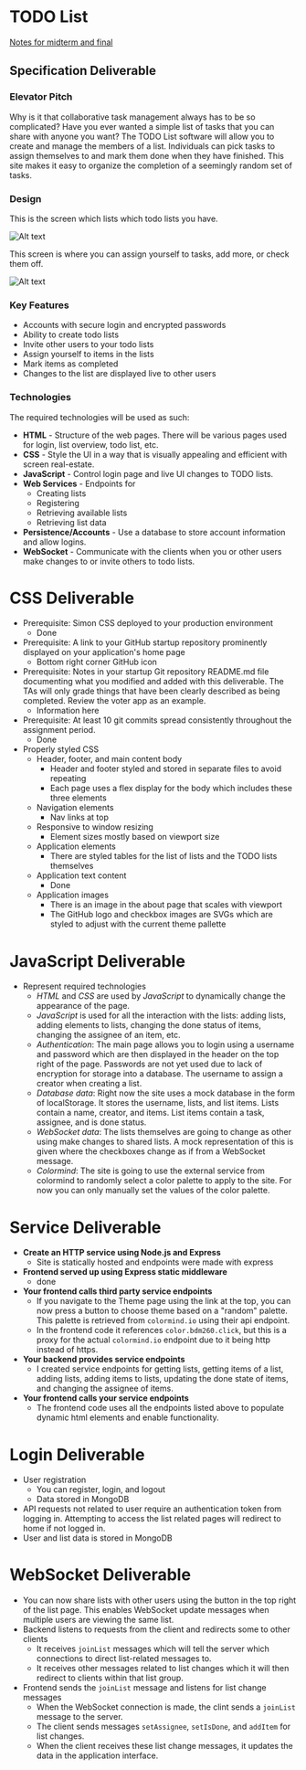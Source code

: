 # TODO List
[Notes for midterm and final](notes.md)

## Specification Deliverable

### Elevator Pitch
Why is it that collaborative task management always has to be so complicated? Have you ever wanted a simple list of tasks that you can share with anyone you want? The TODO List software will allow you to create and manage the members of a list. Individuals can pick tasks to assign themselves to and mark them done when they have finished. This site makes it easy to organize the completion of a seemingly random set of tasks.

### Design
This is the screen which lists which todo lists you have.

![Alt text](assets/image.png)

This screen is where you can assign yourself to tasks, add more, or check them off.

![Alt text](assets/image-1.png)

### Key Features
- Accounts with secure login and encrypted passwords
- Ability to create todo lists
- Invite other users to your todo lists
- Assign yourself to items in the lists
- Mark items as completed
- Changes to the list are displayed live to other users

### Technologies
The required technologies will be used as such:
- **HTML** - Structure of the web pages. There will be various pages used for login, list overview, todo list, etc.
- **CSS** - Style the UI in a way that is visually appealing and efficient with screen real-estate.
- **JavaScript** - Control login page and live UI changes to TODO lists.
- **Web Services** - Endpoints for
	- Creating lists
	- Registering
	- Retrieving available lists
	- Retrieving list data
- **Persistence/Accounts** - Use a database to store account information and allow logins.
- **WebSocket** - Communicate with the clients when you or other users make changes to or invite others to todo lists.

# CSS Deliverable
- Prerequisite: Simon CSS deployed to your production environment
	- Done
- Prerequisite: A link to your GitHub startup repository prominently displayed on your application's home page
	- Bottom right corner GitHub icon
- Prerequisite: Notes in your startup Git repository README.md file documenting what you modified and added with this deliverable. The TAs will only grade things that have been clearly described as being completed. Review the voter app as an example.
	- Information here
- Prerequisite: At least 10 git commits spread consistently throughout the assignment period.
	- Done
- Properly styled CSS
	- Header, footer, and main content body
		- Header and footer styled and stored in separate files to avoid repeating
		- Each page uses a flex display for the body which includes these three elements
	- Navigation elements
		- Nav links at top
	- Responsive to window resizing
		- Element sizes mostly based on viewport size
	- Application elements
		- There are styled tables for the list of lists and the TODO lists themselves
	- Application text content
		- Done
	- Application images
		- There is an image in the about page that scales with viewport
		- The GitHub logo and checkbox images are SVGs which are styled to adjust with the current theme pallette

# JavaScript Deliverable
- Represent required technologies
	- *HTML* and *CSS* are used by *JavaScript* to dynamically change the appearance of the page.
	- *JavaScript* is used for all the interaction with the lists: adding lists, adding elements to lists, changing the done status of items, changing the assignee of an item, etc.
	- *Authentication*: The main page allows you to login using a username and password which are then displayed in the header on the top right of the page. Passwords are not yet used due to lack of encryption for storage into a database. The username to assign a creator when creating a list.
	- *Database data*: Right now the site uses a mock database in the form of localStorage. It stores the username, lists, and list items. Lists contain a name, creator, and items. List items contain a task, assignee, and is done status.
	- *WebSocket data*: The lists themselves are going to change as other using make changes to shared lists. A mock representation of this is given where the checkboxes change as if from a WebSocket message.
	- *Colormind*: The site is going to use the external service from colormind to randomly select a color palette to apply to the site. For now you can only manually set the values of the color palette.

# Service Deliverable
- **Create an HTTP service using Node.js and Express**
	- Site is statically hosted and endpoints were made with express
- **Frontend served up using Express static middleware**
	- done
- **Your frontend calls third party service endpoints**
	- If you navigate to the Theme page using the link at the top, you can now press a button to choose theme based on a "random" palette. This palette is retrieved from `colormind.io` using their api endpoint.
	- In the frontend code it references `color.bdm260.click`, but this is a proxy for the actual `colormind.io` endpoint due to it being http instead of https.
- **Your backend provides service endpoints**
	- I created service endpoints for getting lists, getting items of a list, adding lists, adding items to lists, updating the done state of items, and changing the assignee of items.
- **Your frontend calls your service endpoints**
	- The frontend code uses all the endpoints listed above to populate dynamic html elements and enable functionality.

# Login Deliverable
- User registration
	- You can register, login, and logout
	- Data stored in MongoDB
- API requests not related to user require an authentication token from logging in. Attempting to access the list related pages will redirect to home if not logged in.
- User and list data is stored in MongoDB

# WebSocket Deliverable
- You can now share lists with other users using the button in the top right of the list page. This enables WebSocket update messages when multiple users are viewing the same list.
- Backend listens to requests from the client and redirects some to other clients
	- It receives `joinList` messages which will tell the server which connections to direct list-related messages to.
	- It receives other messages related to list changes which it will then redirect to clients within that list group.
- Frontend sends the `joinList` message and listens for list change messages
	- When the WebSocket connection is made, the clint sends a `joinList` message to the server.
	- The client sends messages `setAssignee`, `setIsDone`, and `addItem` for list changes.
	- When the client receives these list change messages, it updates the data in the application interface.